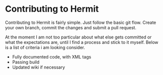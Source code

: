 Contributing to Hermit
======================

Contributing to Hermit is fairly simple. Just follow the basic git flow. Create
your own branch, commit the changes and submit a pull request.

At the moment I am not too particular about what else gets committed or what the
expectations are, until I find a process and stick to it myself. Below is a list
of criteria i am looking consider.

- Fully documented code, with XML tags
- Passing build
- Updated wiki if necessary
